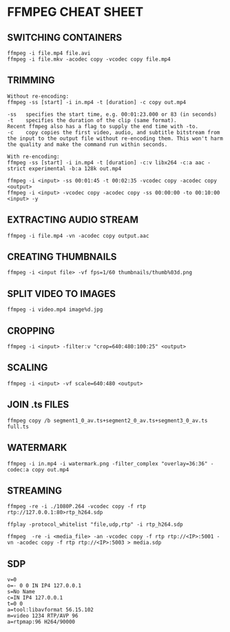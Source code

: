 # FFMPEG CHEAT SHEET

## SWITCHING CONTAINERS
```
ffmpeg -i file.mp4 file.avi
ffmpeg -i file.mkv -acodec copy -vcodec copy file.mp4
```

## TRIMMING
```
Without re-encoding:
ffmpeg -ss [start] -i in.mp4 -t [duration] -c copy out.mp4

-ss   specifies the start time, e.g. 00:01:23.000 or 83 (in seconds)
-t    specifies the duration of the clip (same format).
Recent ffmpeg also has a flag to supply the end time with -to.
-c    copy copies the first video, audio, and subtitle bitstream from the input to the output file without re-encoding them. This won't harm the quality and make the command run within seconds.

With re-encoding:
ffmpeg -ss [start] -i in.mp4 -t [duration] -c:v libx264 -c:a aac -strict experimental -b:a 128k out.mp4

ffmpeg -i <input> -ss 00:01:45 -t 00:02:35 -vcodec copy -acodec copy <output>
ffmpeg -i <input> -vcodec copy -acodec copy -ss 00:00:00 -to 00:10:00 <input> -y
```

## EXTRACTING AUDIO STREAM
```
ffmpeg -i file.mp4 -vn -acodec copy output.aac 
```

## CREATING THUMBNAILS
```
ffmpeg -i <input file> -vf fps=1/60 thumbnails/thumb%03d.png
```

## SPLIT VIDEO TO IMAGES
```
ffmpeg -i video.mp4 image%d.jpg
```

## CROPPING
```
ffmpeg -i <input> -filter:v "crop=640:480:100:25" <output>
```

## SCALING
```
ffmpeg -i <input> -vf scale=640:480 <output>
```

## JOIN .ts FILES
```
ffmpeg copy /b segment1_0_av.ts+segment2_0_av.ts+segment3_0_av.ts full.ts
```

## WATERMARK
```
ffmpeg -i in.mp4 -i watermark.png -filter_complex "overlay=36:36" -codec:a copy out.mp4
```

## STREAMING
```
ffmpeg -re -i ./1080P.264 -vcodec copy -f rtp rtp://127.0.0.1:80>rtp_h264.sdp

ffplay -protocol_whitelist "file,udp,rtp" -i rtp_h264.sdp

ffmpeg  -re -i <media_file> -an -vcodec copy -f rtp rtp://<IP>:5001 -vn -acodec copy -f rtp rtp://<IP>:5003 > media.sdp
```

## SDP
```
v=0
o=- 0 0 IN IP4 127.0.0.1
s=No Name
c=IN IP4 127.0.0.1
t=0 0
a=tool:libavformat 56.15.102
m=video 1234 RTP/AVP 96
a=rtpmap:96 H264/90000
```